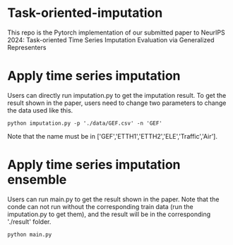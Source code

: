 # Task-oriented-imputation
This repo is the Pytorch implementation of our submitted paper to NeurIPS 2024: Task-oriented Time Series Imputation Evaluation via Generalized Representers

# Apply time series imputation
Users can directly run imputation.py to get the imputation result. To get the result shown in the paper, users need to change two parameters to change the data used like this.
~~~
python imputation.py -p './data/GEF.csv' -n 'GEF'
~~~

Note that the name must be in ['GEF','ETTH1','ETTH2','ELE','Traffic','Air'].

# Apply time series imputation ensemble
Users can run main.py to get the result shown in the paper. Note that the conde can not run without the corresponding train data (run the imputation.py to get them), and the result will be in the corresponding './result' folder.

~~~
python main.py
~~~
